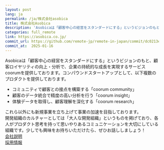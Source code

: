 ```yaml
---
layout: post
lang: ja
permalink: /ja/株式会社asobica
title: 株式会社Asobica
description: 'Asobicaは「顧客中心の経営をスタンダードにする」というビジョンのもと、顧客ロイヤリティの向上・分析で、企業の持続的な成長を実現するサービスcoorumを提供しております。コンパウンドスタートアップとして、以下複数のプロダクトを提供しております。    コミュニティで顧客との接点を構築する「coorum community」  顧客のデータ統合で精度の高い分析を行う「coorum insight」  体験データを取得し、顧客理解を深化する「coorum research」  これら以外にも新規事業を立ち上げて事業の加速を目指しております。 開発組織のカルチャーとしては「大人な開発組織」というものを掲げており、各人がプロダクト思考を持って思いやりあるコミュニケーションを大切にしている組織です。少しでも興味をお持ちいただけたら、ぜひお話ししましょう！ 会社説明 採用情報'
categories: full_remote
link: https://asobica.co.jp/
commit_url: https://github.com/remote-jp/remote-in-japan/commit/dc0213e5d3bf547e1dd7b4da3b612a689016ef3e
commit_at:  2025-01-16
---
```


<p>Asobicaは「顧客中心の経営をスタンダードにする」というビジョンのもと、顧客ロイヤリティの向上・分析で、企業の持続的な成長を実現するサービスcoorumを提供しております。コンパウンドスタートアップとして、以下複数のプロダクトを提供しております。<br /><ul><li>コミュニティで顧客との接点を構築する「coorum community」</li><li>顧客のデータ統合で精度の高い分析を行う「coorum insight」</li><li>体験データを取得し、顧客理解を深化する「coorum research」</li></ul>これら以外にも新規事業を立ち上げて事業の加速を目指しております。<br />開発組織のカルチャーとしては「大人な開発組織」というものを掲げており、各人がプロダクト思考を持って思いやりあるコミュニケーションを大切にしている組織です。少しでも興味をお持ちいただけたら、ぜひお話ししましょう！<br /><a href="https://speakerdeck.com/asobica/company-deck-288ce65d-aea4-428c-84b4-d1701cf98c92">会社説明</a><br /><a href="https://herp.careers/v1/asobica">採用情報</a></p>
